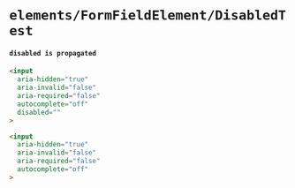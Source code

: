 # `elements/FormFieldElement/DisabledTest`

#### `disabled is propagated`

```html
<input
  aria-hidden="true"
  aria-invalid="false"
  aria-required="false"
  autocomplete="off"
  disabled=""
>

```

```html
<input
  aria-hidden="true"
  aria-invalid="false"
  aria-required="false"
  autocomplete="off"
>

```


